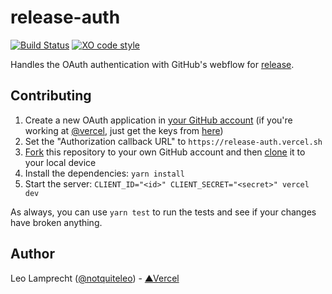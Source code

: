 # release-auth

[![Build Status](https://travis-ci.org/vercel/release-auth.svg?branch=master)](https://travis-ci.org/vercel/release-auth)
[![XO code style](https://img.shields.io/badge/code_style-XO-5ed9c7.svg)](https://github.com/sindresorhus/xo)

Handles the OAuth authentication with GitHub's webflow for [release](https://github.com/vercel/release).

## Contributing

1. Create a new OAuth application in [your GitHub account](https://github.com/settings/developers) (if you're working at [@vercel](https://github.com/vercel), just get the keys from [here](https://github.com/organizations/vercel/settings/applications))
2. Set the "Authorization callback URL" to `https://release-auth.vercel.sh`
3. [Fork](https://help.github.com/articles/fork-a-repo/) this repository to your own GitHub account and then [clone](https://help.github.com/articles/cloning-a-repository/) it to your local device
4. Install the dependencies: `yarn install`
5. Start the server: `CLIENT_ID="<id>" CLIENT_SECRET="<secret>" vercel dev`

As always, you can use `yarn test` to run the tests and see if your changes have broken anything.

## Author

Leo Lamprecht ([@notquiteleo](https://twitter.com/notquiteleo)) - [▲Vercel](https://vercel.com)
